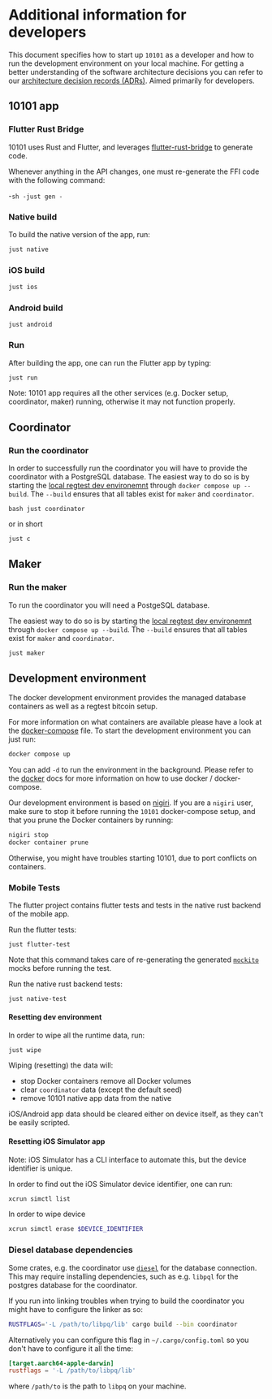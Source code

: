 # Additional information for developers

This document specifies how to start up `10101` as a developer and how to run the development environment on your local machine.
For getting a better understanding of the software architecture decisions you can refer to our [architecture decision records (ADRs)](/docs/readme.adoc).
Aimed primarily for developers.

## 10101 app

### Flutter Rust Bridge

10101 uses Rust and Flutter, and leverages [flutter-rust-bridge](https://github.com/fzyzcjy/flutter_rust_bridge) to generate code.

Whenever anything in the API changes, one must re-generate the FFI code with the following command:

-`sh -just gen -`

### Native build

To build the native version of the app, run:

```sh
just native
```

### iOS build

```sh
just ios
```

### Android build

```
just android
```

### Run

After building the app, one can run the Flutter app by typing:

```sh
just run
```

Note: 10101 app requires all the other services (e.g. Docker setup, coordinator, maker) running, otherwise it may not function properly.

## Coordinator

### Run the coordinator

In order to successfully run the coordinator you will have to provide the coordinator with a PostgreSQL database.
The easiest way to do so is by starting the [local regtest dev environemnt](#development-environment) through `docker compose up --build`. The `--build` ensures that all tables exist for `maker` and `coordinator`.

`bash just coordinator`

or in short

```bash
just c
```

## Maker

### Run the maker

To run the coordinator you will need a PostgeSQL database.

The easiest way to do so is by starting the [local regtest dev environemnt](#development-environment) through `docker compose up --build`. The `--build` ensures that all tables exist for `maker` and `coordinator`.

```bash
just maker
```

## Development environment

The docker development environment provides the managed database containers as well as a regtest bitcoin setup.

For more information on what containers are available please have a look at the [docker-compose](docker-compose.yml) file.
To start the development environment you can just run:

```bash
docker compose up
```

You can add `-d` to run the environment in the background.
Please refer to the [docker](https://docs.docker.com/) docs for more information on how to use docker / docker-compose.

Our development environment is based on [nigiri](https://github.com/vulpemventures/nigiri).
If you are a `nigiri` user, make sure to stop it before running the `10101` docker-compose setup, and that you prune the Docker containers by running:

```bash
nigiri stop
docker container prune
```

Otherwise, you might have troubles starting 10101, due to port conflicts on containers.

### Mobile Tests

The flutter project contains flutter tests and tests in the native rust backend of the mobile app.

Run the flutter tests:

```
just flutter-test
```

Note that this command takes care of re-generating the generated [`mockito`](https://pub.dev/packages/mockito) mocks before running the test.

Run the native rust backend tests:

```
just native-test
```

#### Resetting dev environment

In order to wipe all the runtime data, run:

```sh
just wipe
```

Wiping (resetting) the data will:

- stop Docker containers remove all Docker volumes
- clear `coordinator` data (except the default seed)
- remove 10101 native app data from the native

iOS/Android app data should be cleared either on device itself, as they can't be easily scripted.

#### Resetting iOS Simulator app

Note: iOS Simulator has a CLI interface to automate this, but the device identifier is unique.

In order to find out the iOS Simulator device identifier, one can run:

```sh
xcrun simctl list
```

In order to wipe device

```sh
xcrun simctl erase $DEVICE_IDENTIFIER
```

### Diesel database dependencies

Some crates, e.g. the coordinator use [`diesel`](https://diesel.rs/guides/getting-started) for the database connection.
This may require installing dependencies, such as e.g. `libpql` for the postgres database for the coordinator.

If you run into linking troubles when trying to build the coordinator you might have to configure the linker as so:

```bash
RUSTFLAGS='-L /path/to/libpq/lib' cargo build --bin coordinator
```

Alternatively you can configure this flag in `~/.cargo/config.toml` so you don't have to configure it all the time:

```toml
[target.aarch64-apple-darwin]
rustflags = '-L /path/to/libpq/lib'
```

where `/path/to` is the path to `libpq` on your machine.
